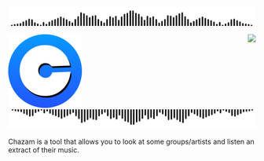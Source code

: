 ![](static/assets/soundbarup.png)

![](static/assets/chazam150.png)
<a href="https://git.io/typing-svg"><img src="https://readme-typing-svg.demolab.com?font=Fira+Code&weight=900&pause=1000&center=true&vCenter=true&width=435&lines=Chazam+V.1;By+Groupe+%CF%80+tracker" align="right" /></a>
![](static/assets/soundbardown.png)


Chazam is a tool that allows you to look at some groups/artists and listen an extract of their music.
